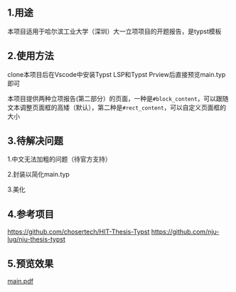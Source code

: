 ## 1.用途
本项目适用于哈尔滨工业大学（深圳）大一立项项目的开题报告，是typst模板

## 2.使用方法
clone本项目后在Vscode中安装Typst LSP和Typst Prview后直接预览main.typ即可

本项目提供两种立项报告(第二部分）的页面，一种是`#block_content`，可以跟随文本调整页面框的高矮（默认），第二种是`#rect_content`，可以自定义页面框的大小


## 3.待解决问题
1.中文无法加粗的问题（待官方支持）

2.封装以简化main.typ

3.美化

## 4.参考项目
https://github.com/chosertech/HIT-Thesis-Typst
https://github.com/nju-lug/nju-thesis-typst

## 5.预览效果
[main.pdf](https://github.com/herbertskyper/HITsz_Proposal_report_Template/blob/document/main.pdf)
